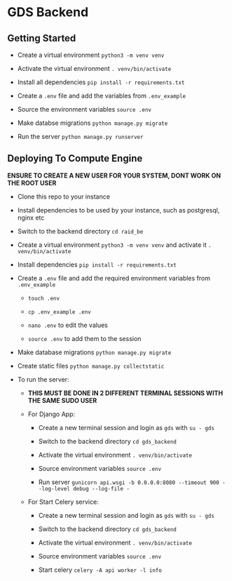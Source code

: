 # GDS Backend

## Getting Started

- Create a virtual environment `python3 -m venv venv`

- Activate the virtual environment `. venv/bin/activate`

- Install all dependencies `pip install -r requirements.txt`

- Create a `.env` file and add the variables from `.env_example`

- Source the environment variables `source .env`

- Make databse migrations `python manage.py migrate`

- Run the server `python manage.py runserver`

## Deploying To Compute Engine

**ENSURE TO CREATE A NEW USER FOR YOUR SYSTEM, DONT WORK ON THE ROOT USER**

- Clone this repo to your instance 

- Install dependencies to be used by your instance, such as postgresql, nginx etc

- Switch to the backend directory `cd raid_be`

- Create a virtual environment `python3 -m venv venv` and activate it `. venv/bin/activate`

- Install dependencies `pip install -r requirements.txt`

- Create a `.env` file and add the required environment variables from `.env_example`

  - `touch .env`

  - `cp .env_example .env`

  - `nano .env` to edit the values

  - `source .env` to add them to the session

- Make database migrations `python manage.py migrate`

- Create static files `python manage.py collectstatic`

- To run the server:

  - **THIS MUST BE DONE IN 2 DIFFERENT TERMINAL SESSIONS WITH THE SAME SUDO USER**

  - For Django App:

    - Create a new terminal session and login as `gds` with `su - gds`

    - Switch to the backend directory `cd gds_backend`

    - Activate the virtual environment `. venv/bin/activate`

    - Source environment variables `source .env`

    - Run server `gunicorn api.wsgi -b 0.0.0.0:8080 --timeout 900 --log-level debug --log-file -`

  - For Start Celery service:

    - Create a new terminal session and login as `gds` with `su - gds`

    - Switch to the backend directory `cd gds_backend`

    - Activate the virtual environment `. venv/bin/activate`

    - Source environment variables `source .env`

    - Start celery `celery -A api worker -l info`